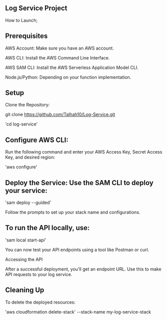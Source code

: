 Log Service Project
---

How to Launch;

Prerequisites
----
AWS Account: Make sure you have an AWS account.

AWS CLI: Install the AWS Command Line Interface.

AWS SAM CLI: Install the AWS Serverless Application Model CLI.

Node.js/Python: Depending on your function implementation.


Setup
---
Clone the Repository:

git clone https://github.com/Talhah10/Log-Service.git

'cd log-service'


Configure AWS CLI: 
-----
Run the following command and enter your AWS Access Key, Secret Access Key, and desired region:

'aws configure'

Deploy the Service: Use the SAM CLI to deploy your service:
---
'sam deploy --guided'

Follow the prompts to set up your stack name and configurations.


To run the API locally, use:
--
'sam local start-api'

You can now test your API endpoints using a tool like Postman or curl.

Accessing the API

After a successful deployment, you’ll get an endpoint URL. Use this to make API requests to your log service.


Cleaning Up
--

To delete the deployed resources:

'aws cloudformation delete-stack' --stack-name my-log-service-stack


